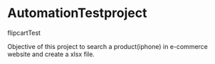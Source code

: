 # AutomationTestproject
flipcartTest

Objective of this project to search a product(iphone) in e-commerce website and create a xlsx file.
